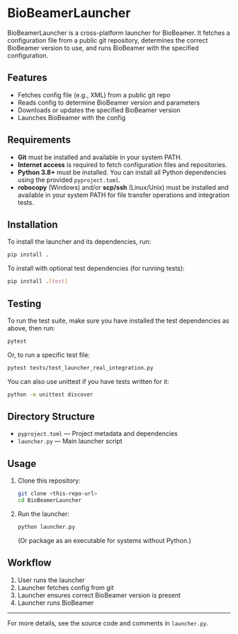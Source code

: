 # BioBeamerLauncher

BioBeamerLauncher is a cross-platform launcher for BioBeamer. It fetches a configuration file from a public git repository, determines the correct BioBeamer version to use, and runs BioBeamer with the specified configuration.

## Features
- Fetches config file (e.g., XML) from a public git repo
- Reads config to determine BioBeamer version and parameters
- Downloads or updates the specified BioBeamer version
- Launches BioBeamer with the config

## Requirements
- **Git** must be installed and available in your system PATH.
- **Internet access** is required to fetch configuration files and repositories.
- **Python 3.8+** must be installed. You can install all Python dependencies using the provided `pyproject.toml`.
- **robocopy** (Windows) and/or **scp/ssh** (Linux/Unix) must be installed and available in your system PATH for file transfer operations and integration tests.

## Installation
To install the launcher and its dependencies, run:

```sh
pip install .
```

To install with optional test dependencies (for running tests):

```sh
pip install .[test]
```

## Testing
To run the test suite, make sure you have installed the test dependencies as above, then run:

```sh
pytest
```

Or, to run a specific test file:

```sh
pytest tests/test_launcher_real_integration.py
```

You can also use unittest if you have tests written for it:

```sh
python -m unittest discover
```

## Directory Structure
- `pyproject.toml` — Project metadata and dependencies
- `launcher.py` — Main launcher script

## Usage
1. Clone this repository:
   ```sh
   git clone <this-repo-url>
   cd BioBeamerLauncher
   ```
2. Run the launcher:
   ```sh
   python launcher.py
   ```
   (Or package as an executable for systems without Python.)

## Workflow
1. User runs the launcher
2. Launcher fetches config from git
3. Launcher ensures correct BioBeamer version is present
4. Launcher runs BioBeamer

---
For more details, see the source code and comments in `launcher.py`.
